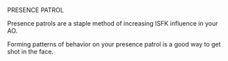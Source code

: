 PRESENCE PATROL

Presence patrols are a staple method of increasing ISFK influence in your AO.

Forming patterns of behavior on your presence patrol is a good way to get shot in the face.
